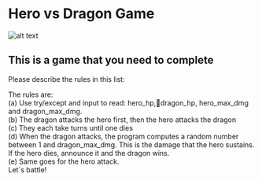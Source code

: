 # Hero vs Dragon Game

![alt text](https://cinemasiren.com/wp-content/uploads/2014/06/Viking-vs-Dragon.jpg "Mighty Hero vs Evil Dragon")

## This is a game that you need to complete

Please describe the rules in this list:

The rules are: <br>
(a) Use try/except and input to read: hero_hp,dragon_hp, hero_max_dmg and dragon_max_dmg. <br>
(b) The dragon attacks the hero first, then the hero attacks the dragon <br>
(c) They each take turns until one dies <br>
(d) When the dragon attacks, the program computes a random number between 1 and dragon_max_dmg. This is the damage that the hero sustains. If the hero dies, announce it and the dragon wins.<br>
(e) Same goes for the hero attack. <br>
Let´s battle!

